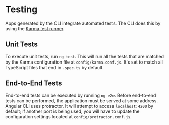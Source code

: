 # Testing

Apps generated by the CLI integrate automated tests. The CLI does this by using the [Karma test runner](https://karma-runner.github.io).

## Unit Tests

To execute unit tests, run `ng test`. This will run all the tests that are matched by the Karma configuration file at `config/karma.conf.js`. It's set to match all TypeScript files that end in `.spec.ts` by default.


## End-to-End Tests

End-to-end tests can be executed by running `ng e2e`. Before end-to-end tests can be performed, the application must be served at some address. Angular CLI uses protractor. It will attempt to access `localhost:4200` by default; if another port is being used, you will have to update the configuration settings located at `config/protractor.conf.js`.
